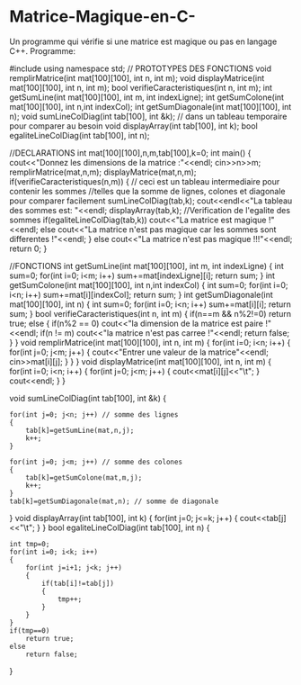 # Matrice-Magique-en-C-
Un programme qui vérifie si une matrice est magique ou pas en langage C++.
Programme:

#include <iostream>
using namespace std;
// PROTOTYPES DES FONCTIONS
void remplirMatrice(int mat[100][100], int n, int m);
void displayMatrice(int mat[100][100], int n, int m);
bool verifieCaracteristiques(int n, int m);
int getSumLine(int mat[100][100], int m, int indexLigne);
int getSumColone(int mat[100][100], int n,int indexCol);
int getSumDiagonale(int mat[100][100], int n);
void sumLineColDiag(int tab[100], int &k); // dans un tableau temporaire pour comparer au besoin
void displayArray(int tab[100], int k);
bool egaliteLineColDiag(int tab[100], int n);

//DECLARATIONS
    int mat[100][100],n,m,tab[100],k=0;
int main()
{
    cout<<"Donnez les dimensions de la matrice :"<<endl;
    cin>>n>>m;
    remplirMatrice(mat,n,m);
    displayMatrice(mat,n,m);
    if(verifieCaracteristiques(n,m))
    {
        // ceci est un tableau intermediaire pour contenir les sommes
        //telles que la somme de lignes, colones et diagonale pour comparer facilement
        sumLineColDiag(tab,k);
        cout<<endl<<"La tableau des sommes est: "<<endl;
        displayArray(tab,k);
        //Verification de l'egalite des sommes
        if(egaliteLineColDiag(tab,k))
            cout<<"La matrice est magique !"<<endl;
        else
            cout<<"La matrice n'est pas magique car les sommes sont differentes !"<<endl;
    }
    else
        cout<<"La matrice n'est pas magique !!!"<<endl;
    return 0;
}

//FONCTIONS
int getSumLine(int mat[100][100], int m, int indexLigne)
{
    int sum=0;
    for(int i=0; i<m; i++)
        sum+=mat[indexLigne][i];
    return sum;
}
int getSumColone(int mat[100][100], int n,int indexCol)
{
    int sum=0;
    for(int i=0; i<n; i++)
        sum+=mat[i][indexCol];
    return sum;
}
int getSumDiagonale(int mat[100][100], int n)
{
    int sum=0;
    for(int i=0; i<n; i++)
        sum+=mat[i][i];
    return sum;
}
bool verifieCaracteristiques(int n, int m)
{
    if(n==m && n%2!=0)
        return true;
    else
    {
        if(n%2 == 0)
            cout<<"la dimension de la matrice est paire !"<<endl;
        if(n != m)
            cout<<"la matrice n'est pas carree !"<<endl;
        return false;
    }
}
void remplirMatrice(int mat[100][100], int n, int m)
{
    for(int i=0; i<n; i++)
    {
        for(int j=0; j<m; j++)
        {
            cout<<"Entrer une valeur de la matrice"<<endl;
            cin>>mat[i][j];
        }
    }
}
void displayMatrice(int mat[100][100], int n, int m)
{
    for(int i=0; i<n; i++)
    {
        for(int j=0; j<m; j++)
        {
            cout<<mat[i][j]<<"\t";
        }
        cout<<endl;
    }
}

void sumLineColDiag(int tab[100], int &k)
{

    for(int j=0; j<n; j++) // somme des lignes
    {
        tab[k]=getSumLine(mat,n,j);
        k++;
    }

    for(int j=0; j<m; j++) // somme des colones
    {
        tab[k]=getSumColone(mat,m,j);
        k++;
    }
    tab[k]=getSumDiagonale(mat,n); // somme de diagonale
}
void displayArray(int tab[100], int k)
{
    for(int j=0; j<=k; j++)
    {
        cout<<tab[j]<<"\t";
    }
}
bool egaliteLineColDiag(int tab[100], int n)
{

    int tmp=0;
    for(int i=0; i<k; i++)
    {
        for(int j=i+1; j<k; j++)
        {
            if(tab[i]!=tab[j])
            {
                tmp++;
            }
        }
    }
    if(tmp==0)
        return true;
    else
        return false;
}
